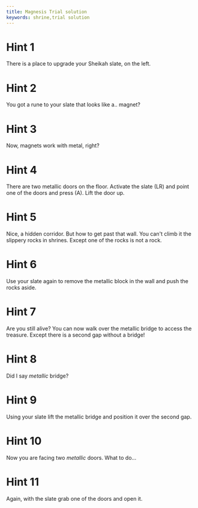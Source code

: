 ```yaml
---
title: Magnesis Trial solution
keywords: shrine,trial solution
---
```


# Hint 1
There is a place to upgrade your Sheikah slate, on the left.

# Hint 2
You got a rune to your slate that looks like a.. magnet?

# Hint 3
Now, magnets work with metal, right?

# Hint 4
There are two metallic doors on the floor. Activate the slate (LR) and point one of the doors and press (A).
Lift the door up.

# Hint 5
Nice, a hidden corridor.
But how to get past that wall. You can't climb it the slippery rocks in shrines. Except one of the rocks is not a rock.

# Hint 6
Use your slate again to remove the metallic block in the wall and push the rocks aside.

# Hint 7
Are you still alive?
You can now walk over the metallic bridge to access the treasure. Except there is a second gap without a bridge!

# Hint 8
Did I say _metallic_ bridge?

# Hint 9
Using your slate lift the metallic bridge and position it over the second gap.

# Hint 10
Now you are facing two _metallic_ doors. What to do...

# Hint 11
Again, with the slate grab one of the doors and open it.

